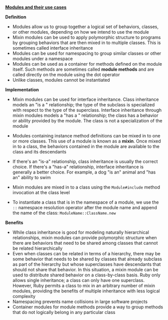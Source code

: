 **<u>Modules and their use cases</u>**

**Definition**

* Modules allow us to group together a logical set of behaviors, classes, or other modules, depending on how we intend to use the module
* Mixin modules can be used to apply polymorphic structure to programs by grouping behaviors that are then mixed in to multiple classes. This is sometimes called interface inheritance
* Modules can be used for namespacing to group similar classes or other modules under a namespace
* Modules can be used as a container for methods defined on the module itself. Such methods are sometimes called **module methods** and are called directly on the module using the dot operator
* Unlike classes, modules cannot be instantiated

**Implementation**

* Mixin modules can be used for interface inheritance. Class inheritance models an "is a " relationship; the type of the subclass is specialized with respect to the type of the superclass. Interface inheritance through mixin modules models a "has a " relationship; the class has a behavior or ability provided by the module. The class is not a specialization of the module
* Modules containing instance method definitions can be mixed in to one or more classes. This use of a module is known as a **mixin**. Once mixed in to a class, the behaviors contained in the module are available to the class and its descendants
* If there's an "is-a" relationship, class inheritance is usually the correct choice. If there's a "has-a" relationship, interface inheritance is generally a better choice. For example, a dog "is an" animal and "has an" ability to swim
* Mixin modules are mixed in to a class using the `Module#include` method invocation at the class level

* To instantiate a class that is in the namespace of a module, we use the `::` namespace resolution operator after the module name and append the name of the class: `ModuleName::ClassName.new`

**Benefits**

* While class inheritance is good for modeling naturally hierarchical relationships, mixin modules can provide polymorphic structure when there are behaviors that need to be shared among classes that cannot be related hierarchically
* Even when classes can be related in terms of a hierarchy, there may be some behavior that needs to be shared by classes that already subclass as part of the hierarchy but whose superclasses have descendants that should not share that behavior. In this situation, a mixin module can be used to distribute shared behavior on a class-by-class basis. Ruby only allows single inheritance; a class can only have one superclass. However, Ruby permits a class to mix in an arbitrary number of mixin modules, providing the benefits of multiple inheritance with less logical complexity
* Namespacing prevents name collisions in large software projects
* Container modules for module methods provide a way to group methods that do not logically belong in any particular class
